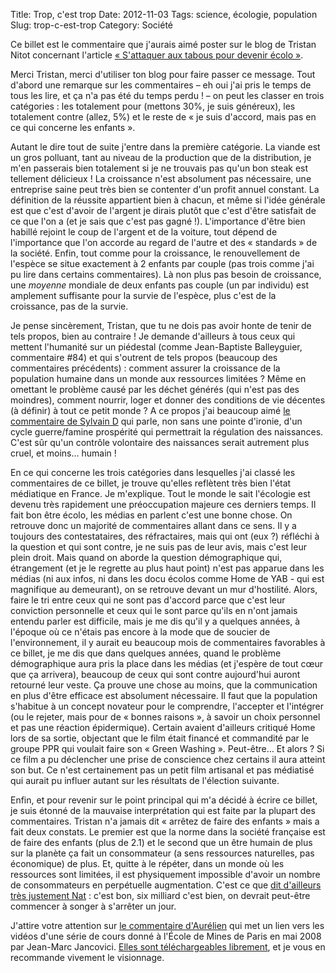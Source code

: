 Title:      Trop, c'est trop
Date:       2012-11-03
Tags:       science, écologie, population
Slug:       trop-c-est-trop
Category:   Société


Ce billet est le commentaire que j'aurais aimé poster sur le blog de Tristan
Nitot concernant l'article [« S'attaquer aux tabous pour devenir écolo »][1].

Merci Tristan, merci d'utiliser ton blog pour faire passer ce message. Tout
d'abord une remarque sur les commentaires – eh oui j'ai pris le temps de tous
les lire, et ça n'a pas été du temps perdu ! – on peut les classer en trois
catégories : les totalement pour (mettons 30%, je suis généreux), les totalement
contre (allez, 5%) et le reste de « je suis d'accord, mais pas en ce qui
concerne les enfants ».

Autant le dire tout de suite j'entre dans la première catégorie. La viande est
un gros polluant, tant au niveau de la production que de la distribution, je
m'en passerais bien totalement si je ne trouvais pas qu'un bon steak est
tellement délicieux ! La croissance n'est absolument pas nécessaire, une
entreprise saine peut très bien se contenter d'un profit annuel constant. La
définition de la réussite appartient bien à chacun, et même si l'idée générale
est que c'est d'avoir de l'argent je dirais plutôt que c'est d'être satisfait de
ce que l'on a (et je sais que c'est pas gagné !). L'importance d'être bien
habillé rejoint le coup de l'argent et de la voiture, tout dépend de
l'importance que l'on accorde au regard de l'autre et des « standards » de la
société. Enfin, tout comme pour la croissance, le renouvellement de l'espèce se
situe exactement à 2 enfants par couple (pas trois comme j'ai pu lire dans
certains commentaires). Là non plus pas besoin de croissance, une *moyenne*
mondiale de deux enfants pas couple (un par individu) est amplement suffisante
pour la survie de l'espèce, plus c'est de la croissance, pas de la survie.

Je pense sincèrement, Tristan, que tu ne dois pas avoir honte de tenir de tels
propos, bien au contraire ! Je demande d'ailleurs à tous ceux qui mettent
l'humanité sur un piédestal (comme Jean-Baptiste Balleyguier, commentaire #84)
et qui s'outrent de tels propos (beaucoup des commentaires précédents) : comment
assurer la croissance de la population humaine dans un monde aux ressources
limitées ? Même en omettant le problème causé par les déchet générés (qui n'est
pas des moindres), comment nourrir, loger et donner des conditions de vie
décentes (à définir) à tout ce petit monde ? A ce propos j'ai beaucoup aimé [le
commentaire de Sylvain D][2] qui parle, non sans une pointe d'ironie, d'un cycle
guerre/famine prospérité qui permettrait la régulation des naissances. C'est sûr
qu'un contrôle volontaire des naissances serait autrement plus cruel, et moins…
humain !

En ce qui concerne les trois catégories dans lesquelles j'ai classé les
commentaires de ce billet, je trouve qu'elles reflètent très bien l'état
médiatique en France. Je m'explique. Tout le monde le sait l'écologie est devenu
très rapidement une préoccupation majeure ces derniers temps. Il fait bon être
écolo, les médias en parlent c'est une bonne chose. On retrouve donc un majorité
de commentaires allant dans ce sens. Il y a toujours des contestataires, des
réfractaires, mais qui ont (eux ?) réfléchi à la question et qui sont contre, je
ne suis pas de leur avis, mais c'est leur plein droit. Mais quand on aborde la
question démographique qui, étrangement (et je le regrette au plus haut point)
n'est pas apparue dans les médias (ni aux infos, ni dans les docu écolos comme
Home de YAB - qui est magnifique au demeurant), on se retrouve devant un mur
d'hostilité. Alors, faire le tri entre ceux qui ne sont pas d'accord parce que
c'est leur conviction personnelle et ceux qui le sont parce qu'ils en n'ont
jamais entendu parler est difficile, mais je me dis qu'il y a quelques années, à
l'époque où ce n'étais pas encore à la mode que de soucier de l'environnement,
il y aurait eu beaucoup mois de commentaires favorables à ce billet, je me dis
que dans quelques années, quand le problème démographique aura pris la place
dans les médias (et j'espère de tout cœur que ça arrivera), beaucoup de ceux qui
sont contre aujourd'hui auront retourné leur veste. Ça prouve une chose au
moins, que la communication en plus d'être efficace est absolument nécessaire.
Il faut que la population s'habitue à un concept novateur pour le comprendre,
l'accepter et l'intégrer (ou le rejeter, mais pour de « bonnes raisons », à
savoir un choix personnel et pas une réaction épidermique). Certain avaient
d'ailleurs critiqué Home lors de sa sortie, objectant que le film était financé
et commandité par le groupe PPR qui voulait faire son « Green Washing ».
Peut-être… Et alors ? Si ce film a pu déclencher une prise de conscience chez
certains il aura atteint son but. Ce n'est certainement pas un petit film
artisanal et pas médiatisé qui aurait pu influer autant sur les résultats de
l'élection suivante.

Enfin, et pour revenir sur le point principal qui m'a décidé à écrire ce billet,
je suis étonné de la mauvaise interprétation qui est faite par la plupart des
commentaires. Tristan n'a jamais dit « arrêtez de faire des enfants » mais a
fait deux constats. Le premier est que la norme dans la société française est de
faire des enfants (plus de 2.1) et le second que un être humain de plus sur la
planète ça fait un consommateur (a sens ressources naturelles, pas économique)
de plus. Et, quitte à le répéter, dans un monde où les ressources sont limitées,
il est physiquement impossible d'avoir un nombre de consommateurs en perpétuelle
augmentation. C'est ce que [dit d'ailleurs très justement Nat][3] : c'est bon,
six milliard c'est bien, on devrait peut-être commencer à songer à s'arrêter un
jour.

J'attire votre attention sur [le commentaire d'Aurélien][4] qui met un lien vers
les vidéos d'une série de cours donné à l'École de Mines de Paris en mai 2008
par Jean-Marc Jancovici. [Elles sont téléchargeables librement][5], et je vous
en recommande vivement le visionnage.


  [1]: http://standblog.org/blog/post/2009/08/05/S-attaquer-aux-tabous-pour-devenir-%C3%A9colo
  [2]: http://standblog.org/blog/post/2009/08/05/S-attaquer-aux-tabous-pour-devenir-%C3%A9colo#c10819
  [3]: http://standblog.org/blog/post/2009/08/05/S-attaquer-aux-tabous-pour-devenir-%C3%A9colo#c10767
  [4]: http://standblog.org/blog/post/2009/08/05/S-attaquer-aux-tabous-pour-devenir-%C3%A9colo#c10828
  [5]: http://podcast.paristech.fr/groups/mines/wiki/8f866/Energie_et_changement_climatique_de_JeanMarc_Jancovici.html

